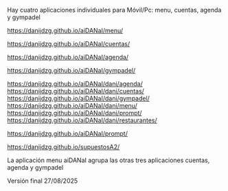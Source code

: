 Hay cuatro aplicaciones individuales para Móvil/Pc: menu, cuentas, agenda y gympadel 

https://danijdzg.github.io/aiDANaI/menu/

https://danijdzg.github.io/aiDANaI/cuentas/

https://danijdzg.github.io/aiDANaI/agenda/

https://danijdzg.github.io/aiDANaI/gympadel/

https://danijdzg.github.io/aiDANaI/dani/agenda/
https://danijdzg.github.io/aiDANaI/dani/cuentas/
https://danijdzg.github.io/aiDANaI/dani/gympadel/
https://danijdzg.github.io/aiDANaI/dani/menu/
https://danijdzg.github.io/aiDANaI/dani/prompt/
https://danijdzg.github.io/aiDANaI/dani/restaurantes/

https://danijdzg.github.io/aiDANaI/prompt/

https://danijdzg.github.io/supuestosA2/

La aplicación menu aiDANaI agrupa las otras tres aplicaciones cuentas, agenda y gympadel 

Versión final 27/08/2025
